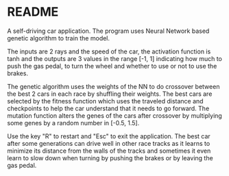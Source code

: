 # README #

A self-driving car application. The program uses Neural Network based genetic algorithm to train the model. 

The inputs are 2 rays and the speed of the car, the activation function is tanh and the outputs are 3 values in the range [-1, 1] indicating how much to push the gas pedal, to turn the wheel and whether to use or not to use the brakes. 

The genetic algorithm uses the weights of the NN to do crossover between the best 2 cars in each race by shuffling their weights. The best cars are selected by the fitness function which uses the traveled distance and checkpoints to help the car understand that it needs to go forward. 
The mutation function alters the genes of the cars after crossover by multiplying some genes by a random number in [-0.5, 1.5].

Use the key "R" to restart and "Esc" to exit the application. The best car after some generations can drive well in other race tracks as it learns to minimize its distance from the walls of the tracks and sometimes it even learn to slow down when turning by pushing the brakes or by leaving the gas pedal.
